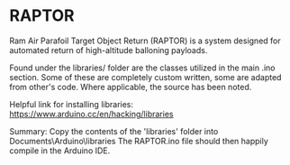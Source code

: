 # RAPTOR
Ram Air Parafoil Target Object Return (RAPTOR) is a system designed for automated return of high-altitude balloning payloads. 

Found under the libraries/ folder are the classes utilized in the main .ino section. Some of these are completely custom written, some are adapted from other's code. Where applicable, the source has been noted.

Helpful link for installing libraries: https://www.arduino.cc/en/hacking/libraries

Summary:
	Copy the contents of the 'libraries' folder into Documents\Arduino\libraries
	The RAPTOR.ino file should then happily compile in the Arduino IDE.
